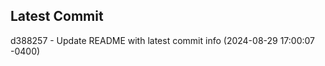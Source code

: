 
## Latest Commit
d388257 - Update README with latest commit info (2024-08-29 17:00:07 -0400) <Yunxi-Zhou>
